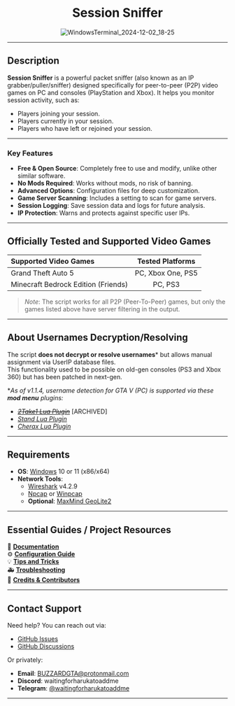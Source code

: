 <div align="center">

# Session Sniffer

![WindowsTerminal_2024-12-02_18-25](https://github.com/user-attachments/assets/ff855c9b-cbad-4381-b826-4ef2fe7560ba)

</div>

---

## Description

**Session Sniffer** is a powerful packet sniffer (also known as an IP grabber/puller/sniffer) designed specifically for peer-to-peer (P2P) video games on PC and consoles (PlayStation and Xbox). It helps you monitor session activity, such as:
- Players joining your session.
- Players currently in your session.
- Players who have left or rejoined your session.

---

### Key Features

- **Free & Open Source**: Completely free to use and modify, unlike other similar software.
- **No Mods Required**: Works without mods, no risk of banning.
- **Advanced Options**: Configuration files for deep customization.
- **Game Server Scanning**: Includes a setting to scan for game servers.
- **Session Logging**: Save session data and logs for future analysis.
- **IP Protection**: Warns and protects against specific user IPs.

---

## Officially Tested and Supported Video Games

| Supported Video Games               | Tested Platforms  |
| :---------------------------------- | :---------------: |
| Grand Theft Auto 5                  | PC, Xbox One, PS5 |
| Minecraft Bedrock Edition (Friends) |      PC, PS3      |

> _Note_: The script works for all P2P (Peer-To-Peer) games, but only the games listed above have server filtering in the output.

---

## About Usernames Decryption/Resolving

The script **does not decrypt or resolve usernames**\* but allows manual assignment via UserIP database files.  
This functionality used to be possible on old-gen consoles (PS3 and Xbox 360) but has been patched in next-gen.  

\*_As of v1.1.4, username detection for GTA V (PC) is supported via these **mod menu** plugins:_
- ~~_[2Take1 Lua Plugin](https://github.com/BUZZARDGTA/GTA_V_Session_Sniffer-plugin-2Take1-Lua)_~~ \[ARCHIVED\]  
- _[Stand Lua Plugin](https://github.com/BUZZARDGTA/GTA_V_Session_Sniffer-plugin-Stand-Lua)_  
- _[Cherax Lua Plugin](https://github.com/BUZZARDGTA/GTA_V_Session_Sniffer-plugin-Cherax-Lua)_  

---

## Requirements

- **OS**: [Windows](https://www.microsoft.com/windows) 10 or 11 (x86/x64)
- **Network Tools**:
  - [Wireshark](https://www.wireshark.org/) v4.2.9
  - [Npcap](https://nmap.org/npcap/) or [Winpcap](https://www.winpcap.org/)
  - **Optional**: [MaxMind GeoLite2](https://dev.maxmind.com/geoip/geolite2-free-geolocation-data/)

---

## Essential Guides / Project Resources

📖 **[Documentation](docs/README.md)**  
⚙️ **[Configuration Guide](docs/SCRIPT_CONFIGURATION.md)**  
💡 **[Tips and Tricks](docs/TIPS_and_TRICKS.md)**  
🚑 **[Troubleshooting](docs/TROUBLESHOOTING.md)**  
👥 **[Credits & Contributors](docs/CREDITS_and_CONTRIBUTORS.md)**  

---

## Contact Support

Need help? You can reach out via:
- [GitHub Issues](https://github.com/BUZZARDGTA/GTA-V-Session-Sniffer/issues)
- [GitHub Discussions](https://github.com/BUZZARDGTA/GTA-V-Session-Sniffer/discussions)

Or privately:
- **Email**: BUZZARDGTA@protonmail.com  
- **Discord**: waitingforharukatoaddme  
- **Telegram**: [@waitingforharukatoaddme](https://t.me/waitingforharukatoaddme)  

---